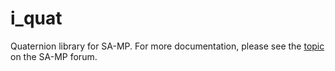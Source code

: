 # i_quat

Quaternion library for SA-MP. For more documentation, please see the [topic](https://forum.sa-mp.com/showthread.php?t=608341) on the SA-MP forum.
